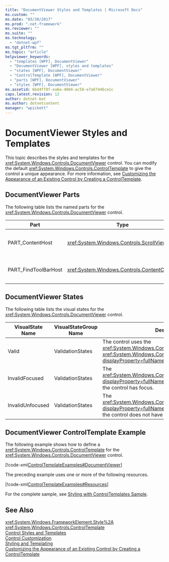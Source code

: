 ```yaml
---
title: "DocumentViewer Styles and Templates | Microsoft Docs"
ms.custom: ""
ms.date: "03/30/2017"
ms.prod: ".net-framework"
ms.reviewer: ""
ms.suite: ""
ms.technology: 
  - "dotnet-wpf"
ms.tgt_pltfrm: ""
ms.topic: "article"
helpviewer_keywords: 
  - "templates [WPF], DocumentViewer"
  - "DocumentViewer [WPF], styles and templates"
  - "states [WPF], DocumentViewer"
  - "ControlTemplate [WPF], DocumentViewer"
  - "parts [WPF], DocumentViewer"
  - "styles [WPF], DocumentViewer"
ms.assetid: 6bd4ff8f-ea6a-4084-ac58-e7a67446ce1c
caps.latest.revision: 12
author: dotnet-bot
ms.author: dotnetcontent
manager: "wpickett"
---
```

# DocumentViewer Styles and Templates
This topic describes the styles and templates for the <xref:System.Windows.Controls.DocumentViewer> control. You can modify the default <xref:System.Windows.Controls.ControlTemplate> to give the control a unique appearance. For more information, see [Customizing the Appearance of an Existing Control by Creating a ControlTemplate](../../../../docs/framework/wpf/controls/customizing-the-appearance-of-an-existing-control.md).  
  
## DocumentViewer Parts  
 The following table lists the named parts for the <xref:System.Windows.Controls.DocumentViewer> control.  
  
|Part|Type|Description|  
|-|-|-|  
|PART_ContentHost|<xref:System.Windows.Controls.ScrollViewer>|The content and scrolling area.|  
|PART_FindToolBarHost|<xref:System.Windows.Controls.ContentControl>|The search box, at the bottom by default.|  
  
## DocumentViewer States  
 The following table lists the visual states for the <xref:System.Windows.Controls.DocumentViewer> control.  
  
|VisualState Name|VisualStateGroup Name|Description|  
|-|-|-|  
|Valid|ValidationStates|The control uses the <xref:System.Windows.Controls.Validation> class and the <xref:System.Windows.Controls.Validation.HasError%2A?displayProperty=fullName> attached property is `false`.|  
|InvalidFocused|ValidationStates|The <xref:System.Windows.Controls.Validation.HasError%2A?displayProperty=fullName> attached property is `true` has the control has focus.|  
|InvalidUnfocused|ValidationStates|The <xref:System.Windows.Controls.Validation.HasError%2A?displayProperty=fullName> attached property is `true` has the control does not have focus.|  
  
## DocumentViewer ControlTemplate Example  
 The following example shows how to define a <xref:System.Windows.Controls.ControlTemplate> for the <xref:System.Windows.Controls.DocumentViewer> control.  
  
 [!code-xml[ControlTemplateExamples#DocumentViewer](../../../../samples/snippets/csharp/VS_Snippets_Wpf/ControlTemplateExamples/CS/resources/documentviewer.xaml#documentviewer)]  
  
 The preceding example uses one or more of the following resources.  
  
 [!code-xml[ControlTemplateExamples#Resources](../../../../samples/snippets/csharp/VS_Snippets_Wpf/ControlTemplateExamples/CS/resources/shared.xaml#resources)]  
  
 For the complete sample, see [Styling with ControlTemplates Sample](http://go.microsoft.com/fwlink/?LinkID=160041).  
  
## See Also  
 <xref:System.Windows.FrameworkElement.Style%2A>   
 <xref:System.Windows.Controls.ControlTemplate>   
 [Control Styles and Templates](../../../../docs/framework/wpf/controls/control-styles-and-templates.md)   
 [Control Customization](../../../../docs/framework/wpf/controls/control-customization.md)   
 [Styling and Templating](../../../../docs/framework/wpf/controls/styling-and-templating.md)   
 [Customizing the Appearance of an Existing Control by Creating a ControlTemplate](../../../../docs/framework/wpf/controls/customizing-the-appearance-of-an-existing-control.md)